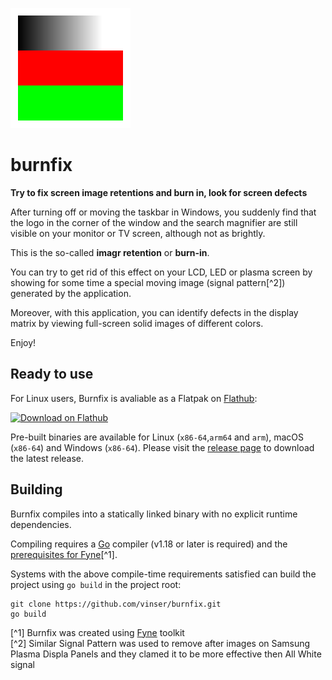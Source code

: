 ![appIcon](burnfix.svg)

# burnfix

**Try to fix screen image retentions and burn in, look for screen defects**

After turning off or moving the taskbar in Windows, you suddenly find that the logo in the corner of the window and the search magnifier are still visible on your monitor or TV screen, although not as brightly.

This is the so-called **imagr retention** or **burn-in**.

You can try to get rid of this effect on your LCD, LED or plasma screen by showing for some time a special moving image (signal pattern[^2]) generated by the application.

Moreover, with this application, you can identify defects in the display matrix by viewing full-screen solid images of different colors. 

Enjoy!  

## Ready to use

For Linux users, Burnfix is  avaliable as a Flatpak on [Flathub](https://flathub.org/apps/io.github.vinser.burnfix):

<a href='https://flathub.org/apps/details/io.github.vinser.burnfix'><img width='200' alt='Download on Flathub' src='https://dl.flathub.org/assets/badges/flathub-badge-en.svg'/></a>

Pre-built binaries are available for Linux (`x86-64`,`arm64` and `arm`), macOS (`x86-64`) and Windows (`x86-64`). Please visit the [release page](https://github.com/vinser/burnfix/releases) to download the latest release.

## Building

Burnfix compiles into a statically linked binary with no explicit runtime dependencies. 

Compiling requires a [Go](https://go.dev) compiler (v1.18 or later is required) and the [prerequisites for Fyne](https://developer.fyne.io/started/)[^1].

Systems with the above compile-time requirements satisfied can build the project using `go build` in the project root:
```
git clone https://github.com/vinser/burnfix.git
go build
```

[^1] Burnfix was created using [Fyne](https://fyne.io) toolkit  
[^2] Similar Signal Pattern was used to remove after images on Samsung Plasma Displa Panels and they clamed it to be more effective then All White signal 

